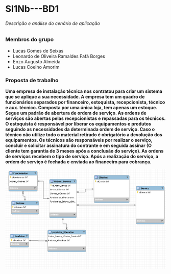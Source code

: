 # SI1Nb---BD1
###### Descrição e análise do cenário de aplicação

### Membros do grupo

* Lucas Gomes de Seixas
* Leonardo de Oliveira Ramaldes Fafá Borges
* Enzo Augusto Almeida
* Lucas Coelho Amorim

### Proposta de trabalho

__Uma empresa de instalação técnica nos contratou para criar um sistema que se aplique a sua necessidade. A empresa tem um quadro de funcionários separados por financeiro, estoquista, recepcionista, técnico e aux. técnico. Composta por uma única loja, tem apenas um estoque. Segue um padrão de abertura de ordem de serviço. As ordens de serviços são abertas pelas recepcionistas e repassadas para os técnicos. O estoquista é responsável por liberar os equipamentos e produtos seguindo as necessidades da determinada ordem de serviço. Caso o técnico não utilize todo o material retirado é obrigatório a devolução dos equipamentos. Os técnicos são responsáveis por realizar o serviço, concluir e solicitar assinatura do contrante e em seguida assinar (O cliente tem garantia de 3 meses após a conclusão do serviço). As ordens de serviços recebem o tipo de serviço. Após a realização do serviço, a ordem de serviço é fechada e enviada ao financeiro para cobrança.__

![Screenshot](BD1_tabela.png)
